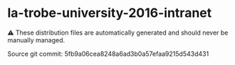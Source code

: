 # la-trobe-university-2016-intranet

:warning: These distribution files are automatically generated and should never be manually managed.

Source git commit: 5fb9a06cea8248a6ad3b0a57efaa9215d543d431
